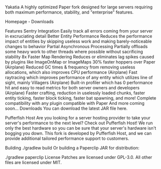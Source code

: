 Yakatia
A highly optimized Paper fork designed for large servers requiring both maximum performance, stability, and "enterprise" features.

Homepage - Downloads

Features
Sentry Integration Easily track all errors coming from your server in excruciating detail
Better Entity Performance Reduces the performance impact of entities by skipping useless work and making barely-noticeable changes to behavior
Partial Asynchronous Processing Partially offloads some heavy work to other threads where possible without sacrificing stability
8x Faster Map Rendering Reduces or eliminates lag spikes caused by plugins like ImageOnMap or ImageMaps
30% faster hoppers over Paper (Airplane)
Reduced GC times & frequency from removing useless allocations, which also improves CPU performance (Airplane)
Fast raytracing which improves performance of any entity which utilizes line of sight, mainly Villagers (Airplane)
Built-in profiler which has 0 performance hit and easy to read metrics for both server owners and developers (Airplane)
Faster crafting, reduction in uselessly loaded chunks, faster entity ticking, faster block ticking, faster bat spawning, and more!
Complete compatibility with any plugin compatible with Paper
And more coming soon...
Downloads
You can download the latest JAR file here.

Pufferfish Host
Are you looking for a server hosting provider to take your server's performance to the next level? Check out Pufferfish Host! We run only the best hardware so you can be sure that your server's hardware isn't bogging you down. This fork is developed by Pufferfish Host, and we can provide additional tailored performance support to customers.

Building
./gradlew build
Or building a Paperclip JAR for distribution:

./gradlew paperclip
License
Patches are licensed under GPL-3.0. All other files are licensed under MIT.
